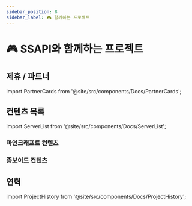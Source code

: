 ```yaml
---
sidebar_position: 8
sidebar_label: 🎮 함께하는 프로젝트
---
```


# 🎮 SSAPI와 함께하는 프로젝트

## 제휴 / 파트너

import PartnerCards from '@site/src/components/Docs/PartnerCards';

<PartnerCards />

## 컨텐츠 목록

import ServerList from '@site/src/components/Docs/ServerList';

### 마인크래프트 컨텐츠

<ServerList type="minecraft" />

### 좀보이드 컨텐츠

<ServerList type="zomboid" />

## 연혁

import ProjectHistory from '@site/src/components/Docs/ProjectHistory';

<ProjectHistory />
